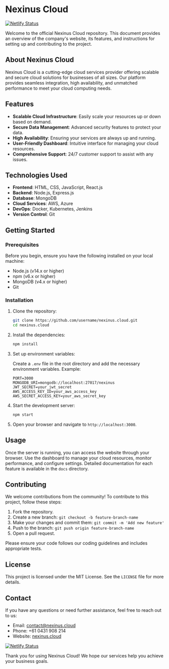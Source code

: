 # Nexinus Cloud


[![Netlify Status](https://api.netlify.com/api/v1/badges/10b461c1-3510-4dea-a5aa-040d4525071b/deploy-status)](https://app.netlify.com/sites/keen-pudding-111dfa/deploys)


Welcome to the official Nexinus Cloud repository. This document provides an overview of the company's website, its features, and instructions for setting up and contributing to the project.

## About Nexinus Cloud

Nexinus Cloud is a cutting-edge cloud services provider offering scalable and secure cloud solutions for businesses of all sizes. Our platform provides seamless integration, high availability, and unmatched performance to meet your cloud computing needs.

## Features

- **Scalable Cloud Infrastructure**: Easily scale your resources up or down based on demand.
- **Secure Data Management**: Advanced security features to protect your data.
- **High Availability**: Ensuring your services are always up and running.
- **User-Friendly Dashboard**: Intuitive interface for managing your cloud resources.
- **Comprehensive Support**: 24/7 customer support to assist with any issues.

## Technologies Used

- **Frontend**: HTML, CSS, JavaScript, React.js
- **Backend**: Node.js, Express.js
- **Database**: MongoDB
- **Cloud Services**: AWS, Azure
- **DevOps**: Docker, Kubernetes, Jenkins
- **Version Control**: Git

## Getting Started

### Prerequisites

Before you begin, ensure you have the following installed on your local machine:

- Node.js (v14.x or higher)
- npm (v6.x or higher)
- MongoDB (v4.x or higher)
- Git

### Installation

1. Clone the repository:

   ```bash
   git clone https://github.com/username/nexinus.cloud.git
   cd nexinus.cloud
   ```

2. Install the dependencies:

   ```bash
   npm install
   ```

3. Set up environment variables:

   Create a `.env` file in the root directory and add the necessary environment variables. Example:

   ```env
   PORT=3000
   MONGODB_URI=mongodb://localhost:27017/nexinus
   JWT_SECRET=your_jwt_secret
   AWS_ACCESS_KEY_ID=your_aws_access_key
   AWS_SECRET_ACCESS_KEY=your_aws_secret_key
   ```

4. Start the development server:

   ```bash
   npm start
   ```

5. Open your browser and navigate to `http://localhost:3000`.

## Usage

Once the server is running, you can access the website through your browser. Use the dashboard to manage your cloud resources, monitor performance, and configure settings. Detailed documentation for each feature is available in the `docs` directory.

## Contributing

We welcome contributions from the community! To contribute to this project, follow these steps:

1. Fork the repository.
2. Create a new branch: `git checkout -b feature-branch-name`
3. Make your changes and commit them: `git commit -m 'Add new feature'`
4. Push to the branch: `git push origin feature-branch-name`
5. Open a pull request.

Please ensure your code follows our coding guidelines and includes appropriate tests.

## License

This project is licensed under the MIT License. See the `LICENSE` file for more details.

## Contact

If you have any questions or need further assistance, feel free to reach out to us:

- Email: contact@nexinus.cloud
- Phone: +61 0431 908 214
- Website: [nexinus.cloud](https://www.nexinus.cloud)

[![Netlify Status](https://api.netlify.com/api/v1/badges/10b461c1-3510-4dea-a5aa-040d4525071b/deploy-status)](https://app.netlify.com/sites/keen-pudding-111dfa/deploys)

Thank you for using Nexinus Cloud! We hope our services help you achieve your business goals.
